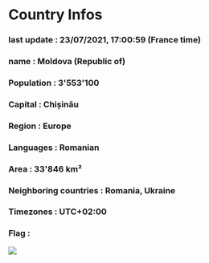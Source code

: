 # Country  Infos
### last update : 23/07/2021, 17:00:59 (France time)

### name : Moldova (Republic of)
### Population : 3'553'100
### Capital : Chișinău
### Region : Europe
### Languages : Romanian
### Area : 33'846 km²
### Neighboring countries : Romania, Ukraine
### Timezones : UTC+02:00

### Flag :
![](https://restcountries.eu/data/mda.svg)